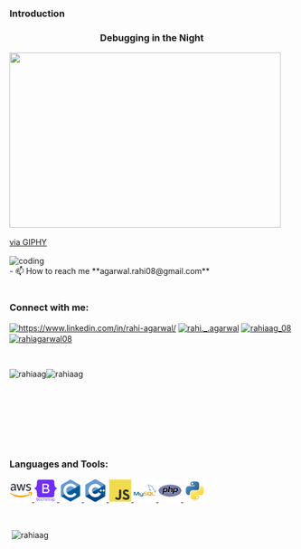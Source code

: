 ### Introduction
<h3 align="center">Debugging in the Night</h3>
<img src="https://giphy.com/embed/26AHONQ79FdWZhAI0" width="480" height="310" frameBorder="0" class="giphy-embed" allowFullScreen></iframe><p><a href="https://giphy.com/gifs/archiecomics-archie-comics-archies-funhouse-attack-of-the-50ft-veronica-26AHONQ79FdWZhAI0">via GIPHY</a></p>
<img align="center" alt="coding"  height="300" width="400" src="https://i.pinimg.com/originals/54/e3/7d/54e37d8074ebcde1d96c77d7b2a7f310.gif">

<br>
- 📫 How to reach me **agarwal.rahi08@gmail.com**
<br><br>
<h3 align="left">Connect with me:</h3>
<p align="left">
<a href="https://www.linkedin.com/in/rahi-agarwal/" target="blank"><img align="center" src="https://raw.githubusercontent.com/rahuldkjain/github-profile-readme-generator/master/src/images/icons/Social/linked-in-alt.svg" alt="https://www.linkedin.com/in/rahi-agarwal/" height="30" width="40" /></a>
<a href="https://instagram.com/rahi._.agarwal" target="blank"><img align="center" src="https://raw.githubusercontent.com/rahuldkjain/github-profile-readme-generator/master/src/images/icons/Social/instagram.svg" alt="rahi._.agarwal" height="30" width="40" /></a>
<a href="https://www.leetcode.com/rahiaag_08" target="blank"><img align="center" src="https://raw.githubusercontent.com/rahuldkjain/github-profile-readme-generator/master/src/images/icons/Social/leet-code.svg" alt="rahiaag_08" height="30" width="40" /></a>
<a href="https://auth.geeksforgeeks.org/user/rahiagarwal08" target="blank"><img align="center" src="https://raw.githubusercontent.com/rahuldkjain/github-profile-readme-generator/master/src/images/icons/Social/geeks-for-geeks.svg" alt="rahiagarwal08" height="30" width="40" /></a>
</p>
<br>
<p style=margin:10 px><img align="left" src="https://github-readme-streak-stats.herokuapp.com/?user=rahiaag&" alt="rahiaag" /></p>


<p><img align="left" src="https://github-readme-stats.vercel.app/api/top-langs?username=rahiaag&show_icons=true&locale=en&layout=compact" alt="rahiaag" /></p>
<br><br><br><br><br><br><br><br>
<h3 align="left">Languages and Tools:</h3>
<p align="left"> <a href="https://aws.amazon.com" target="_blank" rel="noreferrer"> <img src="https://raw.githubusercontent.com/devicons/devicon/master/icons/amazonwebservices/amazonwebservices-original-wordmark.svg" alt="aws" width="40" height="40"/> </a> <a href="https://getbootstrap.com" target="_blank" rel="noreferrer"> <img src="https://raw.githubusercontent.com/devicons/devicon/master/icons/bootstrap/bootstrap-plain-wordmark.svg" alt="bootstrap" width="40" height="40"/> </a> <a href="https://www.cprogramming.com/" target="_blank" rel="noreferrer"> <img src="https://raw.githubusercontent.com/devicons/devicon/master/icons/c/c-original.svg" alt="c" width="40" height="40"/> </a> <a href="https://www.w3schools.com/cpp/" target="_blank" rel="noreferrer"> <img src="https://raw.githubusercontent.com/devicons/devicon/master/icons/cplusplus/cplusplus-original.svg" alt="cplusplus" width="40" height="40"/> </a> <a href="https://developer.mozilla.org/en-US/docs/Web/JavaScript" target="_blank" rel="noreferrer"> <img src="https://raw.githubusercontent.com/devicons/devicon/master/icons/javascript/javascript-original.svg" alt="javascript" width="40" height="40"/> </a> <a href="https://www.mysql.com/" target="_blank" rel="noreferrer"> <img src="https://raw.githubusercontent.com/devicons/devicon/master/icons/mysql/mysql-original-wordmark.svg" alt="mysql" width="40" height="40"/> </a> <a href="https://www.php.net" target="_blank" rel="noreferrer"> <img src="https://raw.githubusercontent.com/devicons/devicon/master/icons/php/php-original.svg" alt="php" width="40" height="40"/> </a> <a href="https://www.python.org" target="_blank" rel="noreferrer"> <img src="https://raw.githubusercontent.com/devicons/devicon/master/icons/python/python-original.svg" alt="python" width="40" height="40"/> </a> </p>
<br>
<p>&nbsp;<img align="center" src="https://github-readme-stats.vercel.app/api?username=rahiaag&show_icons=true&locale=en" alt="rahiaag" /></p>
